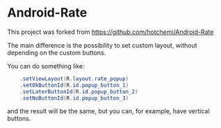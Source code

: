 Android-Rate
============

This project was forked from https://github.com/hotchemi/Android-Rate

The main difference is the possibility to set custom layout, without depending on the custom buttons.

You can do something like:

```java
    .setViewLayout(R.layout.rate_popup)
    .setOkButtonId(R.id.popup_button_1)
    .setLaterButtonId(R.id.popup_button_2)
    .setNoButtonId(R.id.popup_button_3)
```

and the result will be the same, but you can, for example, have vertical buttons.
